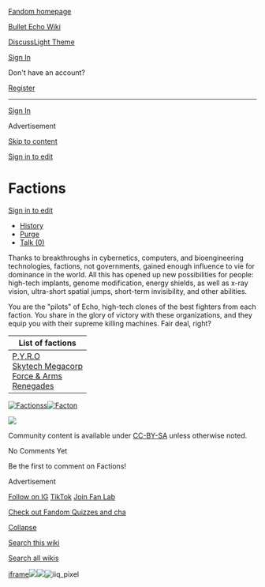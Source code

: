 [Fandom homepage](https://www.fandom.com/)

[Bullet Echo Wiki](https://bullet-echo.fandom.com/)

[Discuss](https://bullet-echo.fandom.com/f "Discuss")[Light Theme](https://bullet-echo.fandom.com/wiki/Factions# "Light Theme")

[Sign In](https://auth.fandom.com/signin?source=mw&redirect=https%3A%2F%2Fbullet-echo.fandom.com%2Fwiki%2FFactions)

Don't have an account?

[Register](https://auth.fandom.com/register?source=mw&redirect=https%3A%2F%2Fbullet-echo.fandom.com%2Fwiki%2FFactions)

* * *

[Sign In](https://auth.fandom.com/signin?source=mw&redirect=https%3A%2F%2Fbullet-echo.fandom.com%2Fwiki%2FFactions)

Advertisement

[Skip to content](https://bullet-echo.fandom.com/wiki/Factions#page-header)

[Sign in to edit](https://auth.fandom.com/signin?redirect=https%3A%2F%2Fbullet-echo.fandom.com%2Fwiki%2FFactions%3Fveaction%3Dedit&uselang=en)

# Factions

[Sign in to edit](https://auth.fandom.com/signin?redirect=https%3A%2F%2Fbullet-echo.fandom.com%2Fwiki%2FFactions%3Fveaction%3Dedit&uselang=en)

- [History](https://bullet-echo.fandom.com/wiki/Factions?action=history)
- [Purge](https://bullet-echo.fandom.com/wiki/Factions?action=purge)
- [Talk (0)](https://bullet-echo.fandom.com/wiki/Talk:Factions?action=edit&redlink=1)

Thanks to breakthroughs in cybernetics, computers, and bioengineering technologies, factions, not governments, gained enough influence to vie for dominance in the world. All this has opened up new possibilities for people: high-tech implants, genome modification, energy shields, as well as x-ray vision, ultra-short spatial jumps, short-term invisibility, and other abilities.

You are the "pilots" of Echo, high-tech clones of the best fighters from each faction. You share in the glory of victory with these organizations, and they equip you with their supreme killing machines. Fair deal, right?

| List of factions |
| --- |
| [P.Y.R.O](https://bullet-echo.fandom.com/wiki/Factions/PYRO "Factions/PYRO")<br>[Skytech Megacorp](https://bullet-echo.fandom.com/wiki/Factions/Skytech_Megacorp "Factions/Skytech Megacorp")<br>[Force & Arms](https://bullet-echo.fandom.com/wiki/Factions/Force_and_Arms "Factions/Force and Arms")<br>[Renegades](https://bullet-echo.fandom.com/wiki/Factions/Renegades "Factions/Renegades") |

[![Factionss](https://static.wikia.nocookie.net/bullet-echo/images/d/d9/Factionss.jpeg/revision/latest?cb=20240922195326)](https://static.wikia.nocookie.net/bullet-echo/images/d/d9/Factionss.jpeg/revision/latest?cb=20240922195326)[![Facton](https://static.wikia.nocookie.net/bullet-echo/images/2/2c/Facton.jpeg/revision/latest?cb=20240922195328)](https://static.wikia.nocookie.net/bullet-echo/images/2/2c/Facton.jpeg/revision/latest?cb=20240922195328)

[![](https://static.wikia.nocookie.net/bullet-echo/images/9/98/Factionsss.jpg/revision/latest?cb=20240824013447)](https://static.wikia.nocookie.net/bullet-echo/images/9/98/Factionsss.jpg/revision/latest?cb=20240824013447)

Community content is available under [CC-BY-SA](https://www.fandom.com/licensing) unless otherwise noted.

No Comments Yet

Be the first to comment on Factions!

Advertisement

[Follow on IG](https://bit.ly/FandomIG) [TikTok](https://bit.ly/TikTokFandom) [Join Fan Lab](https://bit.ly/FanLabWikiBar)

[Check out Fandom Quizzes and cha](https://bit.ly/WBTrivia2)

[Collapse](https://bullet-echo.fandom.com/wiki/Factions# "Collapse")

[Search this wiki](https://bullet-echo.fandom.com/wiki/Special:Search?scope=internal&query=&h=1&isFromHighlightActions=on)

[Search all wikis](https://bullet-echo.fandom.com/wiki/Special:Search?scope=cross-wiki&query=&h=1&isFromHighlightActions=on)

[iframe](https://www.fandom.com/silver-surfer.html)![](https://idsync.rlcdn.com/712315.gif?partner_uid=4d81899c-97e6-4d4d-83d6-30d9205279e7)![](https://pixel.tapad.com/idsync/ex/receive?partner_id=3442&partner_device_id=4d81899c-97e6-4d4d-83d6-30d9205279e7&partner_url=https://services.fandom.com/identity-storage/external/experian/receiveid/194d3821-185f-4acc-83c0-d42fd9492f23?id=${TA_DEVICE_ID}&partner=TAPAD)![iiq_pixel](https://sync.intentiq.com/profiles_engine/ProfilesEngineServlet?at=20&mi=10&secure=1&dpi=1187275693&iiqidtype=2&iiqpcid=07ca6343-e00f-7bda-1728-e941df6d9433&iiqpciddate=1745205128781&tsrnd=92_1745205128789&vrref=fandom.com&jsver=6.07&dw=1280&dh=1024&dpr=1&lan=en-US&testPercentage=97&testGroup=A&uh=%7B%220%22%3A%22%5C%22Google%20Chrome%5C%22%3Bv%3D%5C%22135%5C%22%2C%20%5C%22Not-A.Brand%5C%22%3Bv%3D%5C%228%5C%22%2C%20%5C%22Chromium%5C%22%3Bv%3D%5C%22135%5C%22%22%2C%221%22%3A%22%3F0%22%2C%222%22%3A%22%5C%22Linux%20x86_64%5C%22%22%2C%223%22%3A%22%5C%22x86%5C%22%22%2C%224%22%3A%22%5C%2264%5C%22%22%2C%226%22%3A%22%5C%226.6.72%5C%22%22%2C%227%22%3A%22%3F0%22%2C%228%22%3A%22%5C%22Google%20Chrome%5C%22%3Bv%3D%5C%22135.0.7049.95%5C%22%2C%20%5C%22Not-A.Brand%5C%22%3Bv%3D%5C%228.0.0.0%5C%22%2C%20%5C%22Chromium%5C%22%3Bv%3D%5C%22135.0.7049.95%5C%22%22%7D&gdpr=0)